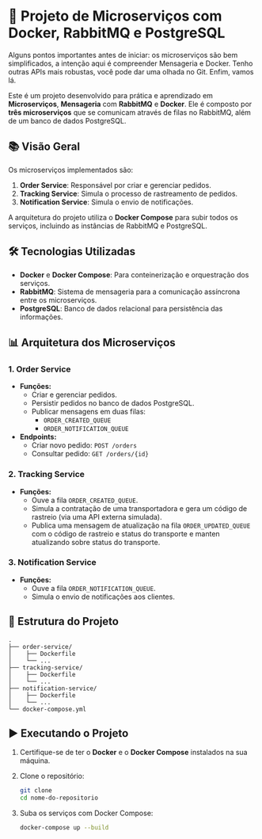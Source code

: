 # 🐳 Projeto de Microserviços com Docker, RabbitMQ e PostgreSQL

Alguns pontos importantes antes de iniciar: os microserviços são bem simplificados, a intenção aqui é compreender Mensageria e Docker. Tenho outras APIs mais robustas, você pode dar uma olhada no Git. Enfim, vamos lá.

Este é um projeto desenvolvido para prática e aprendizado em **Microserviços**, **Mensageria** com **RabbitMQ** e **Docker**. Ele é composto por **três microserviços** que se comunicam através de filas no RabbitMQ, além de um banco de dados PostgreSQL.

## 📚 Visão Geral

Os microserviços implementados são:

1. **Order Service**: Responsável por criar e gerenciar pedidos.
2. **Tracking Service**: Simula o processo de rastreamento de pedidos.
3. **Notification Service**: Simula o envio de notificações.

A arquitetura do projeto utiliza o **Docker Compose** para subir todos os serviços, incluindo as instâncias de RabbitMQ e PostgreSQL.

## 🛠️ Tecnologias Utilizadas

- **Docker** e **Docker Compose**: Para conteinerização e orquestração dos serviços.
- **RabbitMQ**: Sistema de mensageria para a comunicação assíncrona entre os microserviços.
- **PostgreSQL**: Banco de dados relacional para persistência das informações.

## 📊 Arquitetura dos Microserviços

### 1. Order Service

- **Funções:**
    - Criar e gerenciar pedidos.
    - Persistir pedidos no banco de dados PostgreSQL.
    - Publicar mensagens em duas filas:
      - `ORDER_CREATED_QUEUE`
      - `ORDER_NOTIFICATION_QUEUE`
- **Endpoints:**
    - Criar novo pedido: `POST /orders`
    - Consultar pedido: `GET /orders/{id}`

### 2. Tracking Service

- **Funções:**
    - Ouve a fila `ORDER_CREATED_QUEUE`.
    - Simula a contratação de uma transportadora e gera um código de rastreio (via uma API externa simulada).
    - Publica uma mensagem de atualização na fila `ORDER_UPDATED_QUEUE` com o código de rastreio e status do transporte e manten atualizando sobre status do transporte.

### 3. Notification Service

- **Funções:**
    - Ouve a fila `ORDER_NOTIFICATION_QUEUE`.
    - Simula o envio de notificações aos clientes.

## 📂 Estrutura do Projeto

```
.
├── order-service/
│    ├── Dockerfile
│    └── ...
├── tracking-service/
│    ├── Dockerfile
│    └── ...
├── notification-service/
│    ├── Dockerfile
│    └── ...
└── docker-compose.yml
```

## ▶️ Executando o Projeto

1. Certifique-se de ter o **Docker** e o **Docker Compose** instalados na sua máquina.

2. Clone o repositório:

   ```bash
   git clone 
   cd nome-do-repositorio
   ```

3. Suba os serviços com Docker Compose:

   ```bash
   docker-compose up --build
   ```

